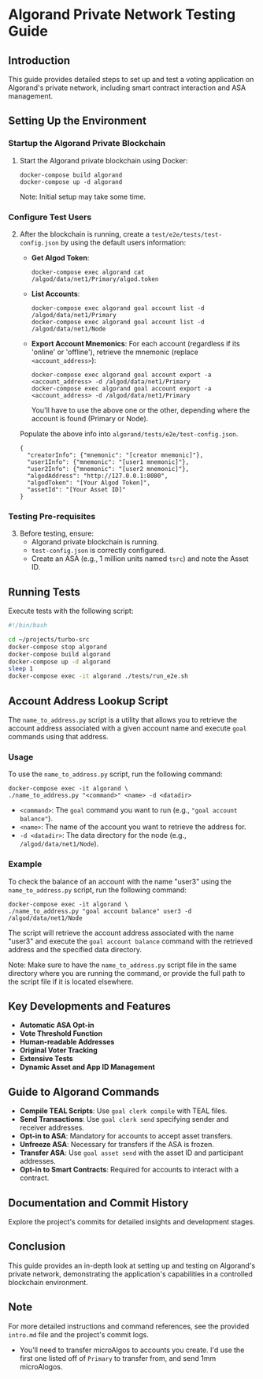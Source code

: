 # Algorand Private Network Testing Guide

## Introduction
This guide provides detailed steps to set up and test a voting application on Algorand's private network, including smart contract interaction and ASA management.

## Setting Up the Environment

### Startup the Algorand Private Blockchain
1. Start the Algorand private blockchain using Docker:
   ```
   docker-compose build algorand
   docker-compose up -d algorand
   ```
   Note: Initial setup may take some time.

### Configure Test Users
2. After the blockchain is running, create a `test/e2e/tests/test-config.json` by using the default users information:
   - **Get Algod Token**:
     ```
     docker-compose exec algorand cat /algod/data/net1/Primary/algod.token
     ```
   - **List Accounts**:
     ```
     docker-compose exec algorand goal account list -d /algod/data/net1/Primary
     docker-compose exec algorand goal account list -d /algod/data/net1/Node
     ```
   - **Export Account Mnemonics**:
     For each account (regardless if its 'online' or 'offline'), retrieve the mnemonic (replace `<account_address>`):
     ```
     docker-compose exec algorand goal account export -a <account_address> -d /algod/data/net1/Primary
     docker-compose exec algorand goal account export -a <account_address> -d /algod/data/net1/Primary
     ```
     You'll have to use the above one or the other, depending where the account is found (Primary or Node).

   Populate the above info into `algorand/tests/e2e/test-config.json`.

   ```
   {
     "creatorInfo": {"mnemonic": "[creator mnemonic]"},
     "user1Info": {"mnemonic": "[user1 mnemonic]"},
     "user2Info": {"mnemonic": "[user2 mnemonic]"},
     "algodAddress": "http://127.0.0.1:8080",
     "algodToken": "[Your Algod Token]",
     "assetId": "[Your Asset ID]"
   }
   ```

### Testing Pre-requisites
3. Before testing, ensure:
   - Algorand private blockchain is running.
   - `test-config.json` is correctly configured.
   - Create an ASA (e.g., 1 million units named `tsrc`) and note the Asset ID.

## Running Tests

Execute tests with the following script:
```bash
#!/bin/bash

cd ~/projects/turbo-src
docker-compose stop algorand
docker-compose build algorand
docker-compose up -d algorand
sleep 1
docker-compose exec -it algorand ./tests/run_e2e.sh
```

## Account Address Lookup Script

The `name_to_address.py` script is a utility that allows you to retrieve the account address associated with a given account name and execute `goal` commands using that address.

### Usage

To use the `name_to_address.py` script, run the following command:

```
docker-compose exec -it algorand \
./name_to_address.py "<command>" <name> -d <datadir>
```

- `<command>`: The `goal` command you want to run (e.g., `"goal account balance"`).
- `<name>`: The name of the account you want to retrieve the address for.
- `-d <datadir>`: The data directory for the node (e.g., `/algod/data/net1/Node`).

### Example

To check the balance of an account with the name "user3" using the `name_to_address.py` script, run the following command:

```
docker-compose exec -it algorand \
./name_to_address.py "goal account balance" user3 -d /algod/data/net1/Node
```

The script will retrieve the account address associated with the name "user3" and execute the `goal account balance` command with the retrieved address and the specified data directory.

Note: Make sure to have the `name_to_address.py` script file in the same directory where you are running the command, or provide the full path to the script file if it is located elsewhere.

## Key Developments and Features
- **Automatic ASA Opt-in**
- **Vote Threshold Function**
- **Human-readable Addresses**
- **Original Voter Tracking**
- **Extensive Tests**
- **Dynamic Asset and App ID Management**

## Guide to Algorand Commands

- **Compile TEAL Scripts**: Use `goal clerk compile` with TEAL files.
- **Send Transactions**: Use `goal clerk send` specifying sender and receiver addresses.
- **Opt-in to ASA**: Mandatory for accounts to accept asset transfers.
- **Unfreeze ASA**: Necessary for transfers if the ASA is frozen.
- **Transfer ASA**: Use `goal asset send` with the asset ID and participant addresses.
- **Opt-in to Smart Contracts**: Required for accounts to interact with a contract.

## Documentation and Commit History
Explore the project's commits for detailed insights and development stages.

## Conclusion
This guide provides an in-depth look at setting up and testing on Algorand's private network, demonstrating the application's capabilities in a controlled blockchain environment.

## Note
For more detailed instructions and command references, see the provided `intro.md` file and the project's commit logs.

- You'll need to transfer microAlgos to accounts you create. I'd use the first one listed off of `Primary` to transfer from, and send 1mm microAlogos.

